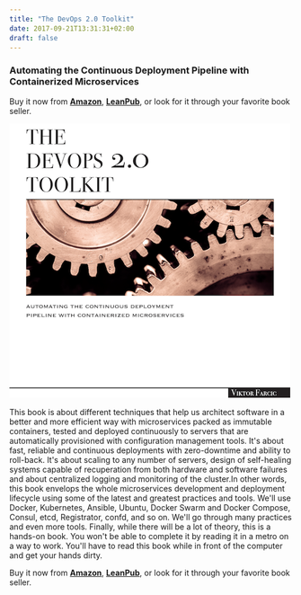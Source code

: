 ```yaml
---
title: "The DevOps 2.0 Toolkit"
date: 2017-09-21T13:31:31+02:00
draft: false
---
```


### Automating the Continuous Deployment Pipeline with Containerized Microservices

Buy it now from **[Amazon](http://amzn.to/2xSIBCI)**, **[LeanPub](https://leanpub.com/the-devops-2-toolkit)**, or look for it through your favorite book seller.

![](/img/devops20-smaller.png#floatright")

This book is about different techniques that help us architect software in a better and more efficient way with microservices packed as immutable containers, tested and deployed continuously to servers that are automatically provisioned with configuration management tools. It's about fast, reliable and continuous deployments with zero-downtime and ability to roll-back. It's about scaling to any number of servers, design of self-healing systems capable of recuperation from both hardware and software failures and about centralized logging and monitoring of the cluster.In other words, this book envelops the whole microservices development and deployment lifecycle using some of the latest and greatest practices and tools. We'll use Docker, Kubernetes, Ansible, Ubuntu, Docker Swarm and Docker Compose, Consul, etcd, Registrator, confd, and so on. We'll go through many practices and even more tools. Finally, while there will be a lot of theory, this is a hands-on book. You won't be able to complete it by reading it in a metro on a way to work. You'll have to read this book while in front of the computer and get your hands dirty.

Buy it now from **[Amazon](http://amzn.to/2xSIBCI)**, **[LeanPub](https://leanpub.com/the-devops-2-toolkit)**, or look for it through your favorite book seller.

